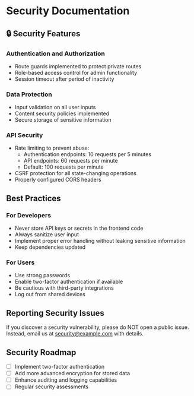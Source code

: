 
# Security Documentation

## 🔒 Security Features

### Authentication and Authorization
- Route guards implemented to protect private routes
- Role-based access control for admin functionality
- Session timeout after period of inactivity

### Data Protection
- Input validation on all user inputs
- Content security policies implemented
- Secure storage of sensitive information

### API Security
- Rate limiting to prevent abuse:
  - Authentication endpoints: 10 requests per 5 minutes
  - API endpoints: 60 requests per minute
  - Default: 100 requests per minute
- CSRF protection for all state-changing operations
- Properly configured CORS headers

## Best Practices

### For Developers
- Never store API keys or secrets in the frontend code
- Always sanitize user input
- Implement proper error handling without leaking sensitive information
- Keep dependencies updated

### For Users
- Use strong passwords
- Enable two-factor authentication if available
- Be cautious with third-party integrations
- Log out from shared devices

## Reporting Security Issues

If you discover a security vulnerability, please do NOT open a public issue. Instead, email us at [security@example.com](mailto:security@example.com) with details.

## Security Roadmap
- [ ] Implement two-factor authentication
- [ ] Add more advanced encryption for stored data
- [ ] Enhance auditing and logging capabilities
- [ ] Regular security assessments
